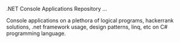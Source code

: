 .NET Console Applications Repository ...


Console applications on a plethora of logical programs, hackerrank solutions, .net framework usage, design patterns, linq, etc on C# programming language.
